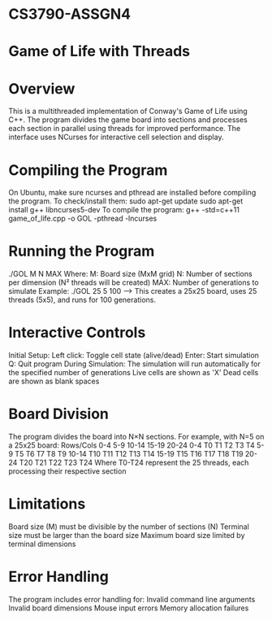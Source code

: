 # CS3790-ASSGN4
# Game of Life with Threads
# Overview
This is a multithreaded implementation of Conway's Game of Life using C++. The program divides the game board into sections and processes each section in parallel using threads for improved performance. The interface uses NCurses for interactive cell selection and display.
# Compiling the Program
On Ubuntu, make sure ncurses and pthread are installed before compiling the program. To check/install them: sudo apt-get update
                                                                                                            sudo apt-get install g++ libncurses5-dev 
To compile the program: g++ -std=c++11 game_of_life.cpp -o GOL -pthread -lncurses
# Running the Program
./GOL M N MAX
Where:
M: Board size (MxM grid)    N: Number of sections per dimension (N²  threads will be created)     MAX: Number of generations to simulate
Example:
./GOL 25 5 100  --> This creates a 25x25 board, uses 25 threads (5x5), and runs for 100 generations.
# Interactive Controls
Initial Setup:
Left click: Toggle cell state (alive/dead)
Enter: Start simulation
Q: Quit program
During Simulation:
The simulation will run automatically for the specified number of generations
Live cells are shown as 'X'
Dead cells are shown as blank spaces
# Board Division
The program divides the board into N×N sections. For example, with N=5 on a 25x25 board:
Rows/Cols  0-4   5-9   10-14  15-19  20-24
0-4        T0    T1    T2     T3     T4
5-9        T5    T6    T7     T8     T9
10-14      T10   T11   T12    T13    T14
15-19      T15   T16   T17    T18    T19
20-24      T20   T21   T22    T23    T24
Where T0-T24 represent the 25 threads, each processing their respective section
# Limitations
Board size (M) must be divisible by the number of sections (N)
Terminal size must be larger than the board size
Maximum board size limited by terminal dimensions
# Error Handling
The program includes error handling for:
Invalid command line arguments
Invalid board dimensions
Mouse input errors
Memory allocation failures
